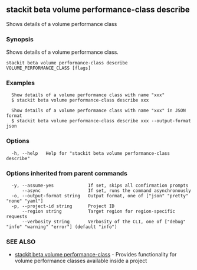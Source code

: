 ## stackit beta volume performance-class describe

Shows details of a volume performance class

### Synopsis

Shows details of a volume performance class.

```
stackit beta volume performance-class describe VOLUME_PERFORMANCE_CLASS [flags]
```

### Examples

```
  Show details of a volume performance class with name "xxx"
  $ stackit beta volume performance-class describe xxx

  Show details of a volume performance class with name "xxx" in JSON format
  $ stackit beta volume performance-class describe xxx --output-format json
```

### Options

```
  -h, --help   Help for "stackit beta volume performance-class describe"
```

### Options inherited from parent commands

```
  -y, --assume-yes             If set, skips all confirmation prompts
      --async                  If set, runs the command asynchronously
  -o, --output-format string   Output format, one of ["json" "pretty" "none" "yaml"]
  -p, --project-id string      Project ID
      --region string          Target region for region-specific requests
      --verbosity string       Verbosity of the CLI, one of ["debug" "info" "warning" "error"] (default "info")
```

### SEE ALSO

* [stackit beta volume performance-class](./stackit_beta_volume_performance-class.md)	 - Provides functionality for volume performance classes available inside a project

